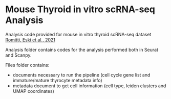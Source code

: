 # Mouse Thyroid in vitro scRNA-seq Analysis

Analysis code provided for mouse in vitro thyroid scRNA-seq dataset [Romitti, Eski et al., 2021](https://www.biorxiv.org/content/10.1101/2021.01.18.427103v1)

Analysis folder contains codes for the analysis performed both in Seurat and Scanpy.

Files folder contains:
- documents necessary to run the pipeline (cell cycle gene list and immature/mature thyrocyte metadata info)
- metadata document to get cell information (cell type, leiden clusters and UMAP coordinates)
